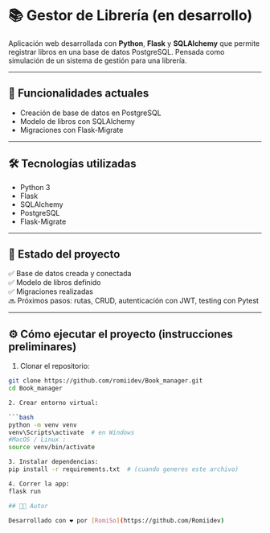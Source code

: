 # 📚 Gestor de Librería (en desarrollo)

Aplicación web desarrollada con **Python**, **Flask** y **SQLAlchemy** que permite registrar libros en una base de datos PostgreSQL. Pensada como simulación de un sistema de gestión para una librería.

---

## 🚀 Funcionalidades actuales

- Creación de base de datos en PostgreSQL
- Modelo de libros con SQLAlchemy
- Migraciones con Flask-Migrate

---

## 🛠️ Tecnologías utilizadas

- Python 3
- Flask
- SQLAlchemy
- PostgreSQL
- Flask-Migrate

---

## 📌 Estado del proyecto

✅ Base de datos creada y conectada  
✅ Modelo de libros definido  
✅ Migraciones realizadas  
🔜 Próximos pasos: rutas, CRUD, autenticación con JWT, testing con Pytest

---

## ⚙️ Cómo ejecutar el proyecto (instrucciones preliminares)

1. Clonar el repositorio:

```bash
git clone https://github.com/romiidev/Book_manager.git
cd Book_manager

2. Crear entorno virtual:

```bash
python -m venv venv
venv\Scripts\activate  # en Windows
#MacOS / Linux :
source venv/bin/activate

3. Instalar dependencias:
pip install -r requirements.txt  # (cuando generes este archivo)

4. Correr la app:
flask run

## 👩‍💻 Autor

Desarrollado con ❤️ por [RomiSo](https://github.com/Romiidev)



